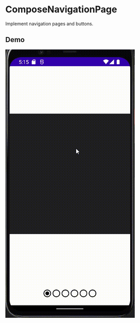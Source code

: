# ComposeNavigationPage
Implement navigation pages and buttons.

## Demo
![alt tag](https://github.com/rulerhao/ComposeNavigationPage/blob/master/ScreenShot/Demo.gif)
